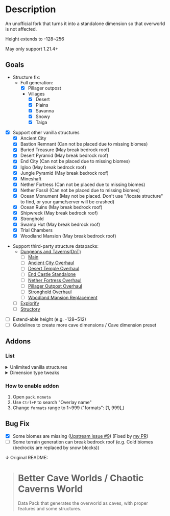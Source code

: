 # Description
An unofficial fork that turns it into a standalone dimension so that overworld is not affected.

Height extends to -128~256

May only support 1.21.4+

## Goals
- Structure fix:
    - Full generation:
        - [x] Pillager outpost
        - Villages
            - [x] Desert
            - [x] Plains
            - [x] Savanna
            - [x] Snowy
            - [x] Taiga
- [x] Support other vanilla structures
    - [x] Ancient City
    - [x] Bastion Remnant (Can not be placed due to missing biomes)
    - [x] Buried Treasure (May break bedrock roof)
    - [x] Desert Pyramid (May break bedrock roof)
    - [x] End City (Can not be placed due to missing biomes)
    - [x] Igloo (May break bedrock roof)
    - [x] Jungle Pyramid (May break bedrock roof)
    - [x] Mineshaft
    - [x] Nether Fortress (Can not be placed due to missing biomes)
    - [x] Nether Fossil (Can not be placed due to missing biomes)
    - [x] Ocean Monument (May not be placed. Don't use "/locate structure" to find, or your game/server will be crashed)
    - [x] Ocean Ruins (May break bedrock roof)
    - [x] Shipwreck (May break bedrock roof)
    - [x] Stronghold
    - [x] Swamp Hut (May break bedrock roof)
    - [x] Trial Chambers
    - [x] Woodland Mansion (May break bedrock roof)
- Support third-party structure datapacks:
    - [Dungeons and Taverns(DnT)](https://modrinth.com/user/NovaWostra)
        - [ ] [Main](https://modrinth.com/datapack/dungeons-and-taverns)
        - [ ] [Ancient City Overhaul](https://modrinth.com/datapack/dungeons-and-taverns-ancient-city-overhaul)
        - [ ] [Desert Temple Overhaul](https://modrinth.com/datapack/dungeons-and-taverns-desert-temple-overhaul)
        - [ ] [End Castle Standalone](https://modrinth.com/datapack/dungeons-and-taverns-end-castle-standalone)
        - [ ] [Nether Fortress Overhaul](https://modrinth.com/datapack/dungeons-and-taverns-nether-fortress-overhaul)
        - [ ] [Pillager Outpost Overhaul](https://modrinth.com/datapack/dungeons-and-taverns-pillager-outpost-overhaul)
        - [ ] [Stronghold Overhaul](https://modrinth.com/datapack/dungeons-and-taverns-stronghold-overhaul)
        - [ ] [Woodland Mansion Replacement](https://modrinth.com/datapack/dungeons-and-taverns-woodland-mansion-replacement)
    - [ ] [Explorify](https://modrinth.com/datapack/explorify)
    - [ ] [Structory](https://modrinth.com/datapack/structory)
- [ ] Extend-able height (e.g. -128~512)
- [ ] Guidelines to create more cave dimensions / Cave dimension preset

## Addons
### List
<details>
<summary>Unlimited vanilla structures</summary>

- Overlay name: `overlay_addon_unlimited_vanilla_structures`
- Supported Minecraft version: 1.21+ (or same as datapack supported version if `trial_chambers.json` are removed in overlay folder)
- Features:
    1. Structure definition
        1. Structures can be placed in any biomes
        2. Change `terrain_adaption` to expose structures
        3. Change `spawn_overrides` to allow mob generation
        4. Change `step` (feature order) to allow some structures to override neighborhoods
        4. For structures using jigsaws
            1. Always `use_expansion_hack`
            2. Maximize `size` and `max_distance_from_center`
            3. Maximize `start_height` range ([min height +16] ~ [max height -16])
            4. Remove `dimension_padding`
    2. Structure set
        1. `placement`.`spacing` (or `placement`.`distance`) -> max(1,min(16, half_spacing))
        2. `placement`.`separation` -> 0
        3. `placement`.`spread_type` -> default
        4. `placement`.`frequency_reduction_method` -> default
        5. `placement`.`exclusion_zone` -> none
        6. `placement`.`frequency` -> double (if present)
        7. Strong hold count -> 1024 ; `preferred_biomes` -> all
</details>
<details>
<summary>Dimension type tweaks</summary>

- Overlay name: `overlay_addon_dimension_type_tweaks`
- Supported Minecraft version: 1.21.6+ (or 1.20.5+ if remove key-value pair `cloud_height`)
- Features:
    1. `piglin_safe`: Piglins will not convert to zombified ones
    2. `respawn_anchor_works`
    3. `cloud_height` -> 64
    4. Enable skylight
</details>

### How to enable addon
1. Open `pack.mcmeta`
2. Use `Ctrl+F` to search "Overlay name"
3. Change `formats` range to 1~999 ("formats": [1, 999],)


## Bug Fix
- [x] Some biomes are missing ([Upstream issue #9](https://github.com/klinbee/Better-Cave-Worlds/issues/9)) (Fixed by [my PR](https://github.com/klinbee/Better-Cave-Worlds/pull/10#event-19395656866))
- [ ] Some terrain generation can break bedrock roof (e.g. Cold biomes (bedrocks are replaced by snow blocks))

↓ Original README:

># Better Cave Worlds / Chaotic Caverns World
> Data Pack that generates the overworld as caves, with proper features and some structures.
